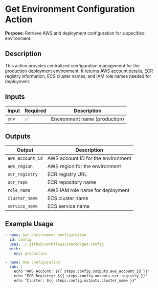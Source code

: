 # Get Environment Configuration Action

**Purpose**: Retrieve AWS and deployment configuration for a specified environment.

## Description

This action provides centralized configuration management for the production deployment environment. It returns AWS account details, ECR registry information, ECS cluster names, and IAM role names needed for deployment.

## Inputs

| Input | Required | Description                   |
| ----- | -------- | ----------------------------- |
| `env` | ✅       | Environment name (production) |

## Outputs

| Output           | Description                        |
| ---------------- | ---------------------------------- |
| `aws_account_id` | AWS account ID for the environment |
| `aws_region`     | AWS region for the environment     |
| `ecr_registry`   | ECR registry URL                   |
| `ecr_repo`       | ECR repository name                |
| `role_name`      | AWS IAM role name for deployment   |
| `cluster_name`   | ECS cluster name                   |
| `service_name`   | ECS service name                   |

## Example Usage

```yaml
- name: Get environment configuration
  id: config
  uses: ./.github/workflows/shared/get-config
  with:
    env: production

- name: Use configuration
  run: |
    echo "AWS Account: ${{ steps.config.outputs.aws_account_id }}"
    echo "ECR Registry: ${{ steps.config.outputs.ecr_registry }}"
    echo "Cluster: ${{ steps.config.outputs.cluster_name }}"
```
